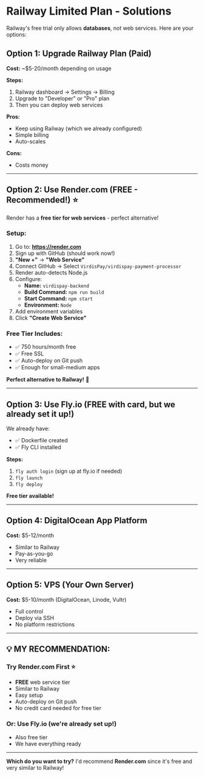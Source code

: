 # Railway Limited Plan - Solutions

Railway's free trial only allows **databases**, not web services. Here are your options:

## Option 1: Upgrade Railway Plan (Paid)

**Cost:** ~$5-20/month depending on usage

**Steps:**
1. Railway dashboard → Settings → Billing
2. Upgrade to "Developer" or "Pro" plan
3. Then you can deploy web services

**Pros:**
- Keep using Railway (which we already configured)
- Simple billing
- Auto-scales

**Cons:**
- Costs money

---

## Option 2: Use Render.com (FREE - Recommended!) ⭐

Render has a **free tier for web services** - perfect alternative!

### Setup:
1. Go to: **https://render.com**
2. Sign up with GitHub (should work now!)
3. **"New +"** → **"Web Service"**
4. Connect GitHub → Select `VirdisPay/virdispay-payment-processor`
5. Render auto-detects Node.js
6. Configure:
   - **Name:** `virdispay-backend`
   - **Build Command:** `npm run build`
   - **Start Command:** `npm start`
   - **Environment:** `Node`
7. Add environment variables
8. Click **"Create Web Service"**

### Free Tier Includes:
- ✅ 750 hours/month free
- ✅ Free SSL
- ✅ Auto-deploy on Git push
- ✅ Enough for small-medium apps

**Perfect alternative to Railway!** 🚀

---

## Option 3: Use Fly.io (FREE with card, but we already set it up!)

We already have:
- ✅ Dockerfile created
- ✅ Fly CLI installed

**Steps:**
1. `fly auth login` (sign up at fly.io if needed)
2. `fly launch`
3. `fly deploy`

**Free tier available!**

---

## Option 4: DigitalOcean App Platform

**Cost:** $5-12/month

- Similar to Railway
- Pay-as-you-go
- Very reliable

---

## Option 5: VPS (Your Own Server)

**Cost:** $5-10/month (DigitalOcean, Linode, Vultr)

- Full control
- Deploy via SSH
- No platform restrictions

---

## 💡 **MY RECOMMENDATION:**

### **Try Render.com First** ⭐
- **FREE** web service tier
- Similar to Railway
- Easy setup
- Auto-deploy on Git push
- No credit card needed for free tier

### Or: **Use Fly.io** (we're already set up!)
- Also free tier
- We have everything ready

---

**Which do you want to try?** I'd recommend **Render.com** since it's free and very similar to Railway!

